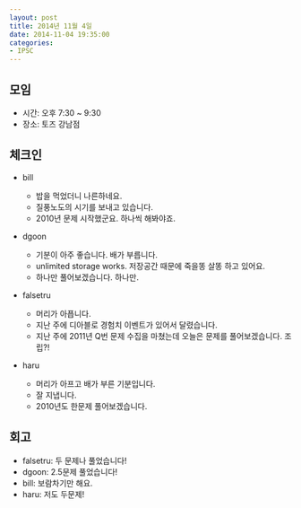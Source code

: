 ```yaml
---
layout: post
title: 2014년 11월 4일
date: 2014-11-04 19:35:00
categories:
- IPSC
---
```


## 모임

* 시간: 오후 7:30 ~ 9:30
* 장소: 토즈 강남점

## 체크인

* bill
    * 밥을 먹었더니 나른하네요.
    * 질풍노도의 시기를 보내고 있습니다.
    * 2010년 문제 시작했군요. 하나씩 해봐야죠.

* dgoon
    * 기분이 아주 좋습니다. 배가 부릅니다.
    * unlimited storage works. 저장공간 때문에 죽을똥 살똥 하고 있어요.
    * 하나만 풀어보겠습니다. 하나만.

* falsetru
    * 머리가 아픕니다.
    * 지난 주에 디아블로 경험치 이벤트가 있어서 달렸습니다.
    * 지난 주에 2011년 Q번 문제 수집을 마쳤는데 오늘은 문제를 풀어보겠습니다. 조립?!

* haru
    * 머리가 아프고 배가 부른 기분입니다.
    * 잘 지냅니다.
    * 2010년도 한문제 풀어보겠습니다.


## 회고

* falsetru: 두 문제나 풀었습니다!
* dgoon: 2.5문제 풀었습니다!
* bill: 보람차기만 해요.
* haru: 저도 두문제!
